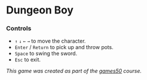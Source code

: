 # Dungeon Boy

### Controls
* `↑` `↓` `←` `→` to move the character.
* `Enter` / `Return` to pick up and throw pots.
* `Space` to swing the sword.
* `Esc` to exit.

_This game was created as part of the [games50](https://cs50.harvard.edu/games/2018/) course._
